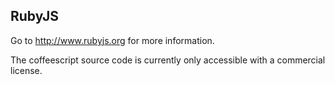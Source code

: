 ## RubyJS

Go to http://www.rubyjs.org for more information.

The coffeescript source code is currently only accessible with a commercial license.
